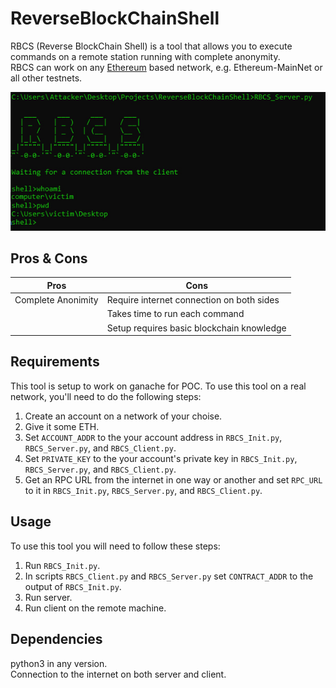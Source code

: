 # ReverseBlockChainShell
RBCS (Reverse BlockChain Shell) is a tool that allows you to execute commands on a remote station running with complete anonymity.\
RBCS can work on any <a href="https://ethereum.org/en/">Ethereum</a> based network, e.g. Ethereum-MainNet or all other testnets.

![RBCS POC](https://github.com/Shakedash-dev/ReverseBlockChainShell/blob/main/RBCS.jpg)

## Pros & Cons
| Pros        | Cons        |
| ----------- | ----------- |
| Complete Anonimity | Require internet connection on both sides |
|  | Takes time to run each command |
|  | Setup requires basic blockchain knowledge |

## Requirements
This tool is setup to work on ganache for POC. To use this tool on a real network, you'll need to do the following steps:
1. Create an account on a network of your choise.
2. Give it some ETH.
3. Set `ACCOUNT_ADDR` to the your account address in `RBCS_Init.py`, `RBCS_Server.py`, and `RBCS_Client.py`.
3. Set `PRIVATE_KEY` to the your account's private key in `RBCS_Init.py`, `RBCS_Server.py`, and `RBCS_Client.py`.
4. Get an RPC URL from the internet in one way or another and set `RPC_URL` to it in `RBCS_Init.py`, `RBCS_Server.py`, and `RBCS_Client.py`.

## Usage
To use this tool you will need to follow these steps:
1. Run `RBCS_Init.py`.
2. In scripts `RBCS_Client.py` and `RBCS_Server.py` set `CONTRACT_ADDR` to the output of `RBCS_Init.py`.
3. Run server.
4. Run client on the remote machine.

## Dependencies
python3 in any version.\
Connection to the internet on both server and client.

